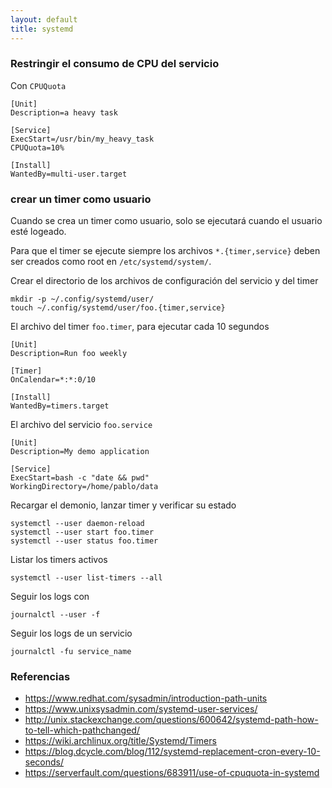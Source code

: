 ```yaml
---
layout: default
title: systemd
---
```


### Restringir el consumo de CPU del servicio

Con `CPUQuota`

    [Unit]
    Description=a heavy task

    [Service]
    ExecStart=/usr/bin/my_heavy_task
    CPUQuota=10%

    [Install]
    WantedBy=multi-user.target

### crear un timer como usuario

Cuando se crea un timer como usuario, solo se ejecutará cuando el usuario esté logeado.

Para que el timer se ejecute siempre los archivos `*.{timer,service}` deben ser creados como root en `/etc/systemd/system/`.

Crear el directorio de los archivos de configuración del servicio y del timer

    mkdir -p ~/.config/systemd/user/
    touch ~/.config/systemd/user/foo.{timer,service}

El archivo del timer `foo.timer`, para ejecutar cada 10 segundos

    [Unit]
    Description=Run foo weekly

    [Timer]
    OnCalendar=*:*:0/10

    [Install]
    WantedBy=timers.target

El archivo del servicio `foo.service`

    [Unit]
    Description=My demo application

    [Service]
    ExecStart=bash -c "date && pwd"
    WorkingDirectory=/home/pablo/data

Recargar el demonio, lanzar timer y verificar su estado

    systemctl --user daemon-reload
    systemctl --user start foo.timer
    systemctl --user status foo.timer

Listar los timers activos

    systemctl --user list-timers --all

Seguir los logs con

    journalctl --user -f

Seguir los logs de un servicio

    journalctl -fu service_name

### Referencias

-   https://www.redhat.com/sysadmin/introduction-path-units
-   https://www.unixsysadmin.com/systemd-user-services/
-   http://unix.stackexchange.com/questions/600642/systemd-path-how-to-tell-which-pathchanged/
-   https://wiki.archlinux.org/title/Systemd/Timers
-   https://blog.dcycle.com/blog/112/systemd-replacement-cron-every-10-seconds/
-   https://serverfault.com/questions/683911/use-of-cpuquota-in-systemd
